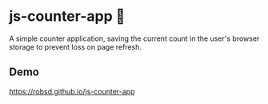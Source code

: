 # js-counter-app 🔢

A simple counter application, saving the current count in the user's browser storage to prevent loss on page refresh.

## Demo

https://robsd.github.io/js-counter-app
